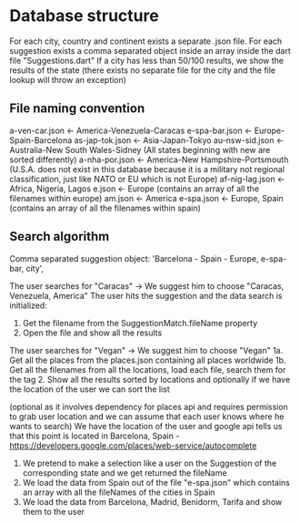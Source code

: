 # Database structure

For each city, country and continent exists a separate .json file.
For each suggestion exists a comma separated object inside an array inside the dart file "Suggestions.dart"
If a city has less than 50/100 results, we show the results of the state (there exists no separate file for the city and the file lookup will throw an exception)

## File naming convention

a-ven-car.json <- America-Venezuela-Caracas
e-spa-bar.json <- Europe-Spain-Barcelona
as-jap-tok.json <- Asia-Japan-Tokyo
au-nsw-sid.json <- Australia-New South Wales-Sidney (All states beginning with new are sorted differently)
a-nha-por.json <- America-New Hampshire-Portsmouth (U.S.A. does not exist in this database because it is a military not regional classification, just like NATO or EU which is not Europe)
af-nig-lag.json <- Africa, Nigeria, Lagos
e.json <- Europe (contains an array of all the filenames within europe)
am.json <- America
e-spa.json <- Europe, Spain (contains an array of all the filenames within spain)

## Search algorithm

Comma separated suggestion object: 'Barcelona - Spain - Europe, e-spa-bar, city',

The user searches for "Caracas" -> We suggest him to choose "Caracas, Venezuela, America"
The user hits the suggestion and the data search is initialized:
1. Get the filename from the SuggestionMatch.fileName property
2. Open the file and show all the results

The user searches for "Vegan" -> We suggest him to choose "Vegan"
1a. Get all the places from the places.json containing all places worldwide
1b. Get all the filenames from all the locations, load each file, search them for the tag
2. Show all the results sorted by locations and optionally if we have the location of the user we can sort the list

(optional as it involves dependency for places api and requires permission to grab user location and we can assume that each user knows where he wants to search) 
We have the location of the user and google api tells us that this point is located in Barcelona, Spain - https://developers.google.com/places/web-service/autocomplete
1. We pretend to make a selection like a user on the Suggestion of the corresponding state and we get returned the fileName
2. We load the data from Spain out of the file "e-spa.json" which contains an array with all the fileNames of the cities in Spain
3. We load the data from Barcelona, Madrid, Benidorm, Tarifa and show them to the user